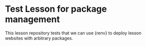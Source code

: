 # Test Lesson for package management

This lesson repository tests that we can use {renv} to deploy lesson websites 
with arbitrary packages.
